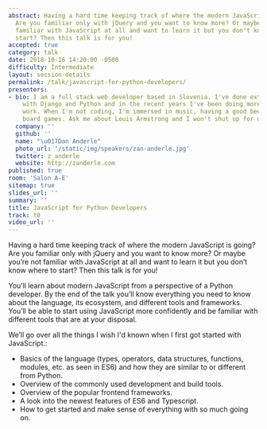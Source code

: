 ```yaml
---
abstract: Having a hard time keeping track of where the modern JavaScript is going?
  Are you familiar only with jQuery and you want to know more? Or maybe you're not
  familiar with JavaScript at all and want to learn it but you don't know where to
  start? Then this talk is for you!
accepted: true
category: talk
date: 2018-10-16 14:20:00 -0500
difficulty: Intermediate
layout: session-details
permalink: /talk/javascript-for-python-developers/
presenters:
- bio: I am a full stack web developer based in Slovenia. I've done extensive work
    with Django and Python and in the recent years I've been doing more and more frontend
    work. When I'm not coding, I'm immersed in music, having a good beer or playing
    board games. Ask me about Louis Armstrong and I won't shut up for days.
  company: ''
  github: ''
  name: "\u017Dan Anderle"
  photo_url: '/static/img/speakers/zan-anderle.jpg'
  twitter: z_anderle
  website: http://zanderle.com
published: true
room: 'Salon A-E'
sitemap: true
slides_url: ''
summary: ''
title: JavaScript for Python Developers
track: t0
video_url: ''
---
```


Having a hard time keeping track of where the modern JavaScript is going? Are you familiar only with jQuery and you want to know more? Or maybe you’re not familiar with JavaScript at all and want to learn it but you don’t know where to start? Then this talk is for you!

You’ll learn about modern JavaScript from a perspective of a Python developer. By the end of the talk you’ll know everything you need to know about the language, its ecosystem, and different tools and frameworks. You’ll be able to start using JavaScript more confidently and be familiar with different tools that are at your disposal.

We’ll go over all the things I wish I'd known when I first got started with JavaScript.:

- Basics of the language (types, operators, data structures, functions, modules, etc. as seen in ES6) and how they are similar to or different from Python.
- Overview of the commonly used development and build tools.
- Overview of the popular frontend frameworks.
- A look into the newest features of ES6 and Typescript.
- How to get started and make sense of everything with so much going on.
